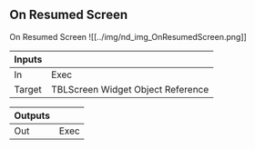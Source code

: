 ## On Resumed Screen
On Resumed Screen
![[../img/nd_img_OnResumedScreen.png]]

|Inputs||
|--|--|
| In | Exec |
| Target | TBLScreen Widget Object Reference |

|Outputs||
|--|--|
| Out | Exec |
